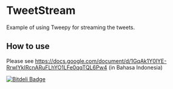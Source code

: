TweetStream
===========

Example of using Tweepy for streaming the tweets.

How to use
----------
Please see https://docs.google.com/document/d/1GqAk1Y0IYE-RrwlYkIRcnARuFLhYO1LFe0qqTQL6Pw4 (in Bahasa Indonesia)


[![Bitdeli Badge](https://d2weczhvl823v0.cloudfront.net/ismailsunni/tweetstream/trend.png)](https://bitdeli.com/free "Bitdeli Badge")

